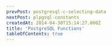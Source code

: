 ```yaml
---
prevPost: postgresql-c-selecting-data
nextPost: plpgsql-constants
createdAt: 2014-04-30T15:14:27.000Z
title: 'PostgreSQL Functions'
tableOfContents: true
---
```




